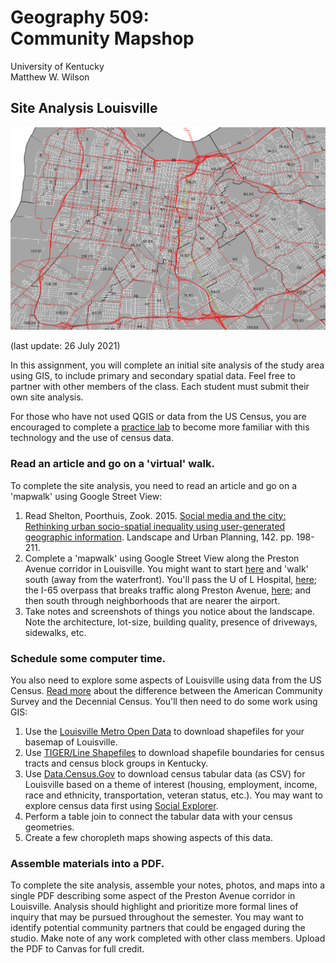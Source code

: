# Geography 509: <br>Community Mapshop

University of Kentucky
<br>Matthew W. Wilson

## Site Analysis Louisville

![Preston Avenue Corridor](LOU-PRESTON.png "LOU-PRESTON")

(last update: 26 July 2021)

In this assignment, you will complete an initial site analysis of the study area using GIS, to include primary and secondary spatial data. Feel free to partner with other members of the class. Each student must submit their own site analysis.

For those who have not used QGIS or data from the US Census, you are encouraged to complete a [practice lab](https://wilsonism.github.io/geo109/mapping-4/) to become more familiar with this technology and the use of census data.

### Read an article and go on a 'virtual' walk.

To complete the site analysis, you need to read an article and go on a 'mapwalk' using Google Street View:

  1. Read Shelton, Poorthuis, Zook. 2015. [Social media and the city: Rethinking urban socio-spatial inequality using user-generated geographic information](https://doi.org/10.1016/j.landurbplan.2015.02.020). Landscape and Urban Planning, 142. pp. 198-211.
  2. Complete a 'mapwalk' using Google Street View along the Preston Avenue corridor in Louisville. You might want to start [here](https://goo.gl/maps/ZzG2kZ8sNrv8poi47) and 'walk' south (away from the waterfront). You'll pass the U of L Hospital, [here](https://goo.gl/maps/bpMKFFc92iH24QmXA); the I-65 overpass that breaks traffic along Preston Avenue, [here](https://goo.gl/maps/dcZTVNvnUhi3sMqt9); and then south through neighborhoods that are nearer the airport. 
  3. Take notes and screenshots of things you notice about the landscape. Note the architecture, lot-size, building quality, presence of driveways, sidewalks, etc.
  
### Schedule some computer time.

You also need to explore some aspects of Louisville using data from the US Census. [Read more](https://www.census.gov/content/dam/Census/library/publications/2018/acs/acs_general_handbook_2018_ch01.pdf) about the difference between the American Community Survey and the Decennial Census. You'll then need to do some work using GIS:

  1. Use the [Louisville Metro Open Data](https://data.louisvilleky.gov/) to download shapefiles for your basemap of Louisville. 
  2. Use [TIGER/Line Shapefiles](https://www.census.gov/cgi-bin/geo/shapefiles/index.php) to download shapefile boundaries for census tracts and census block groups in Kentucky.
  3. Use [Data.Census.Gov](http://data.census.gov) to download census tabular data (as CSV) for Louisville based on a theme of interest (housing, employment, income, race and ethnicity, transportation, veteran status, etc.). You may want to explore census data first using [Social Explorer](https://www.socialexplorer.com/).
  4. Perform a table join to connect the tabular data with your census geometries.
  5. Create a few choropleth maps showing aspects of this data.
  
### Assemble materials into a PDF.

To complete the site analysis, assemble your notes, photos, and maps into a single PDF describing some aspect of the Preston Avenue corridor in Louisville. Analysis should highlight and prioritize more formal lines of inquiry that may be pursued throughout the semester. You may want to identify potential community partners that could be engaged during the studio. Make note of any work completed with other class members. Upload the PDF to Canvas for full credit.

